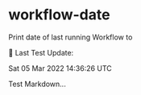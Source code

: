 # workflow-date
Print date of last running Workflow to 

🎉 Last Test Update: 
<!-- DEFAULT-TAG:START -->
Sat  05 Mar 2022  14:36:26 UTC
<!-- DEFAULT-TAG:END -->


Test Markdown...
